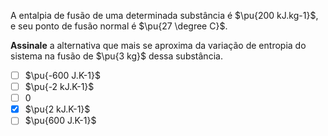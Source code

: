 A entalpia de fusão de uma determinada substância é $\pu{200 kJ.kg-1}$, e seu ponto de fusão normal é $\pu{27 \degree C}$. 

**Assinale** a alternativa que mais se aproxima da variação de entropia do sistema na fusão de $\pu{3 kg}$ dessa substância.

- [ ] $\pu{-600 J.K-1}$
- [ ] $\pu{-2 kJ.K-1}$
- [ ] $0$
- [x] $\pu{2 kJ.K-1}$
- [ ] $\pu{600 J.K-1}$
